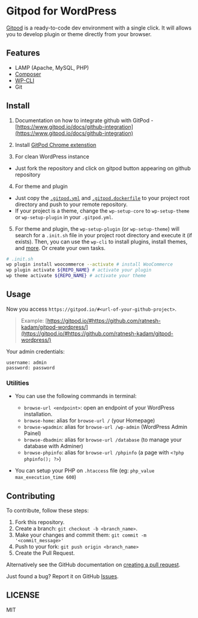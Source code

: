 # Gitpod for WordPress

[Gitpod](https://www.gitpod.io) is a ready-to-code dev environment with a single click. It will allows you to develop plugin or theme directly from your browser.


## Features

- LAMP (Apache, MySQL, PHP)
- [Composer](https://getcomposer.org/)
- [WP-CLI](https://wp-cli.org/)
- Git

## Install

1. Documentation on how to integrate github with GitPod - [https://www.gitpod.io/docs/github-integration](https://www.gitpod.io/docs/github-integration)

2. Install [GitPod Chrome extenstion](https://chrome.google.com/webstore/detail/gitpod-always-ready-to-co/dodmmooeoklaejobgleioelladacbeki)

3. For clean WordPress instance
- Just fork the repository and click on gitpod button appearing on github repository

4. For theme and plugin
- Just copy the [`.gitpod.yml`](/.gitpod.yml) and [`.gitpod.dockerfile`](/.gitpod.dockerfile) to your project root directory and push to your remote repository.
- If your project is a theme, change the `wp-setup-core` to `wp-setup-theme` or `wp-setup-plugin` in your `.gitpod.yml`.

5. For theme and plugin, the `wp-setup-plugin` (or `wp-setup-theme`) will search for a `.init.sh` file in your project root directory and execute it (if exists). Then, you can use the `wp-cli` to install plugins, install themes, and [more](https://developer.wordpress.org/cli/commands/). Or create your own tasks. 

```sh
# .init.sh
wp plugin install woocommerce --activate # install WooCommerce
wp plugin activate ${REPO_NAME} # activate your plugin
wp theme activate ${REPO_NAME} # activate your theme
```

## Usage

Now you access `https://gitpod.io/#<url-of-your-github-project>`.

> Example: [https://gitpod.io/#https://github.com/ratnesh-kadam/gitpod-wordpress/](https://gitpod.io/#https://github.com/ratnesh-kadam/gitpod-wordpress/)

Your admin credentials:

```
username: admin
password: password
```

### Utilities

- You can use the following commands in terminal:
  - `browse-url <endpoint>`: open an endpoint of your WordPress installation.
  - `browse-home`: alias for `browse-url /` (your Homepage)
  - `browse-wpadmin`: alias for `browse-url /wp-admin` (WordPress Admin Painel)
  - `browse-dbadmin`: alias for `browse-url /database` (to manage your database with Adminer)
  - `browse-phpinfo`: alias for `browse-url /phpinfo` (a page with `<?php phpinfo(); ?>`)
  
- You can setup your PHP on `.htaccess` file (eg: `php_value max_execution_time 600`)

## Contributing

To contribute, follow these steps:

1. Fork this repository.
1. Create a branch: `git checkout -b <branch_name>`.
1. Make your changes and commit them: `git commit -m '<commit_message>'`
1. Push to your fork: `git push origin <branch_name>`
1. Create the Pull Request.

Alternatively see the GitHub documentation on [creating a pull request](https://help.github.com/en/github/collaborating-with-issues-and-pull-requests/creating-a-pull-request).

Just found a bug? Report it on GitHub [Issues](https://github.com/ratnesh-kadam/gitpod-wordpress/issues).

## LICENSE

MIT
